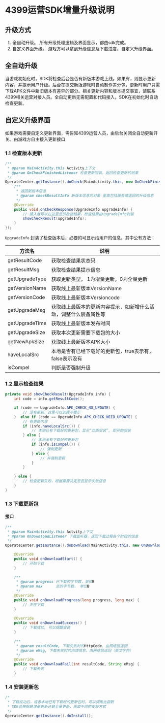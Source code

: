 # 4399运营SDK增量升级说明
## 升级方式

1. 全自动升级。 所有升级处理逻辑及界面显示，都由sdk完成。
2. 自定义界面升级。 游戏方可以拿到升级信息及下载进度，自定义升级界面。

## 全自动升级
当游戏初始化时，SDK将检查后台是否有新版本游戏上线，如果有，则显示更新内容，并提示用户升级。后台在提交新版游戏时自动制作差分包，更新时用户只需下载APK文件中新旧版本有差异的部分。相关更新内容和版本提交事宜，请联系4399相关运营对接人员。全自动更新无需配置和代码接入，SDK在初始化时自动检查更新。

## 自定义升级界面
如果游戏需要自定义更新界面，需告知4399运营人员，由后台关闭全自动更新开关。由游戏方自主接入更新接口  

### 1.1 检查版本更新
```java
/**
 * @param MainActivity.this Activity上下文
 * @param OnCheckFinishedListener 检查更新回调，返回检查更新的结果
 */
OperateCenter.getInstance().doCheck(MainActivity.this, new OnCheckFinishedListener() {
	/**
 	 * 返回新版本信息
 	 * @param checkResultInfo 新版本信息的对象 里面包括服务端返回的升级信息
 	 */
	@Override
	public void onCheckResponse(UpgradeInfo upgradeInfo) {
		// 接入者可以在这里显示检查结果，检查结果由UpgradeInfo封装
		showCheckResult(upgradeInfo);
	}
});
```

`UpgradeInfo` 封装了检查版本后，必要的可显示给用户的信息，其中公有方法：

| 方法名 | 说明 |
|-------|------|
|getResultCode	 |获取检查结果状态码
|getResultMsg    |获取检查结果提示信息|
|getUpgradeType  |获取更新类型， 1为增量更新，0为全量更新|
|getVersionName	 |获取线上最新版本VersionName|
|getVersionCode  |获取线上最新版本Versioncode|
|getUpgradeMsg	 |获取线上最版本的更新内容提示，如新增什么活动，调整什么装备属性等|
|getUpgradeTime  |获取线上最新版本发布时间|
|getUpgradeSize  |获取本次更新需要下载包的大小|
|getNewApkSize   |获取线上最新版本APK大小|
|haveLocalSrc    |本地是否有已经下载好的更新包，true表示有，false表示没有|
|isCompel        |判断是否强制升级|

### 1.2 显示检查结果
```java
private void showCheckResult(UpgradeInfo info) {
	int code = info.getResultCode();

	if (code == UpgradeInfo.APK_CHECK_NO_UPDATE) {
		// 没有更新，这里可以选择不提示
	}  else if (code == UpgradeInfo.APK_CHECK_NEED_UPDATE) {
		// 有更新内容
		if (info.haveLocalSrc()) {
			// 本地已有下载好的更新包，显示“立即安装”, 即开始安装
		} else {
			// 本地没有下载好的更新包
			if (info.isCompel()) {
				// 强制更新
			} else {
				// 非强制更新
			}
		}
	
	} else {
		// 检查更新失败，根据需要决定是否显示失败信息
	}
}
```

### 1.3 下载更新包
#### 接口
```java
/**
 * @param MainActivity.this Actvity上下文
 * @param OnDownloadListener 下载监听器，返回下载过程各个阶段的信息
 */
OperateCenter.getInstance().doDownload(MainActivity.this, new OnDownloadListener() {

	@Override
	public void onDownloadStart() {
		// 开始下载
	}
	
	/**
	 * @param progress 已下载的字节数，单位B
	 * @param max	   总的字节数， 单位B
	 */
	@Override
	public void onDownloadProgress(long progress, long max) {
		// 正在下载
	}
	
	@Override
	public void onDownloadSuccess() {
		// 下载成功, 可以提醒安装
	}
	
	/**
	 * @param resultCode, 下载失败时的HttpCode，由网络层返回
	 * @param eMsg, 下载失败时的出错信息，由网络层返回（英文字符）
	 */
	@Override
	public void onDownloadFail(int resultCode, String eMsg) {
		// 下载失败
	}
```
### 1.4 安装更新包
```java
/*
 * 下载成功后，或者本地已有下载好的更新包时，可以调用此函数
 * SDK会根据是增量更新还是全量更新，采取不同的安装方式
 */
OperateCenter.getInstance().doInstall();
```

